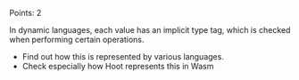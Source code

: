 Points: 2

In dynamic languages, each value has an implicit type tag, which is checked when performing certain operations.
- Find out how this is represented by various languages.
- Check especially how Hoot represents this in Wasm